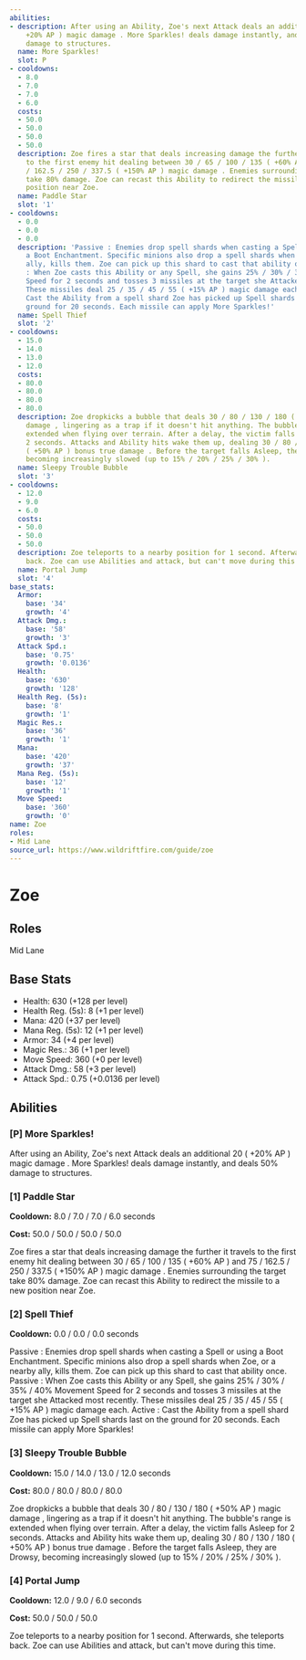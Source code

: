 ```yaml
---
abilities:
- description: After using an Ability, Zoe's next Attack deals an additional 20 (
    +20% AP ) magic damage . More Sparkles! deals damage instantly, and deals 50%
    damage to structures.
  name: More Sparkles!
  slot: P
- cooldowns:
  - 8.0
  - 7.0
  - 7.0
  - 6.0
  costs:
  - 50.0
  - 50.0
  - 50.0
  - 50.0
  description: Zoe fires a star that deals increasing damage the further it travels
    to the first enemy hit dealing between 30 / 65 / 100 / 135 ( +60% AP ) and 75
    / 162.5 / 250 / 337.5 ( +150% AP ) magic damage . Enemies surrounding the target
    take 80% damage. Zoe can recast this Ability to redirect the missile to a new
    position near Zoe.
  name: Paddle Star
  slot: '1'
- cooldowns:
  - 0.0
  - 0.0
  - 0.0
  description: 'Passive : Enemies drop spell shards when casting a Spell or using
    a Boot Enchantment. Specific minions also drop a spell shards when Zoe, or a nearby
    ally, kills them. Zoe can pick up this shard to cast that ability once. Passive
    : When Zoe casts this Ability or any Spell, she gains 25% / 30% / 35% / 40% Movement
    Speed for 2 seconds and tosses 3 missiles at the target she Attacked most recently.
    These missiles deal 25 / 35 / 45 / 55 ( +15% AP ) magic damage each. Active :
    Cast the Ability from a spell shard Zoe has picked up Spell shards last on the
    ground for 20 seconds. Each missile can apply More Sparkles!'
  name: Spell Thief
  slot: '2'
- cooldowns:
  - 15.0
  - 14.0
  - 13.0
  - 12.0
  costs:
  - 80.0
  - 80.0
  - 80.0
  - 80.0
  description: Zoe dropkicks a bubble that deals 30 / 80 / 130 / 180 ( +50% AP ) magic
    damage , lingering as a trap if it doesn't hit anything. The bubble's range is
    extended when flying over terrain. After a delay, the victim falls Asleep for
    2 seconds. Attacks and Ability hits wake them up, dealing 30 / 80 / 130 / 180
    ( +50% AP ) bonus true damage . Before the target falls Asleep, they are Drowsy,
    becoming increasingly slowed (up to 15% / 20% / 25% / 30% ).
  name: Sleepy Trouble Bubble
  slot: '3'
- cooldowns:
  - 12.0
  - 9.0
  - 6.0
  costs:
  - 50.0
  - 50.0
  - 50.0
  description: Zoe teleports to a nearby position for 1 second. Afterwards, she teleports
    back. Zoe can use Abilities and attack, but can't move during this time.
  name: Portal Jump
  slot: '4'
base_stats:
  Armor:
    base: '34'
    growth: '4'
  Attack Dmg.:
    base: '58'
    growth: '3'
  Attack Spd.:
    base: '0.75'
    growth: '0.0136'
  Health:
    base: '630'
    growth: '128'
  Health Reg. (5s):
    base: '8'
    growth: '1'
  Magic Res.:
    base: '36'
    growth: '1'
  Mana:
    base: '420'
    growth: '37'
  Mana Reg. (5s):
    base: '12'
    growth: '1'
  Move Speed:
    base: '360'
    growth: '0'
name: Zoe
roles:
- Mid Lane
source_url: https://www.wildriftfire.com/guide/zoe
---
```


# Zoe

## Roles

Mid Lane

## Base Stats

- Health: 630 (+128 per level)
- Health Reg. (5s): 8 (+1 per level)
- Mana: 420 (+37 per level)
- Mana Reg. (5s): 12 (+1 per level)
- Armor: 34 (+4 per level)
- Magic Res.: 36 (+1 per level)
- Move Speed: 360 (+0 per level)
- Attack Dmg.: 58 (+3 per level)
- Attack Spd.: 0.75 (+0.0136 per level)

## Abilities

### [P] More Sparkles!

After using an Ability, Zoe's next Attack deals an additional 20 ( +20% AP ) magic damage . More Sparkles! deals damage instantly, and deals 50% damage to structures.

### [1] Paddle Star

**Cooldown:** 8.0 / 7.0 / 7.0 / 6.0 seconds

**Cost:** 50.0 / 50.0 / 50.0 / 50.0

Zoe fires a star that deals increasing damage the further it travels to the first enemy hit dealing between 30 / 65 / 100 / 135 ( +60% AP ) and 75 / 162.5 / 250 / 337.5 ( +150% AP ) magic damage . Enemies surrounding the target take 80% damage. Zoe can recast this Ability to redirect the missile to a new position near Zoe.

### [2] Spell Thief

**Cooldown:** 0.0 / 0.0 / 0.0 seconds

Passive : Enemies drop spell shards when casting a Spell or using a Boot Enchantment. Specific minions also drop a spell shards when Zoe, or a nearby ally, kills them. Zoe can pick up this shard to cast that ability once. Passive : When Zoe casts this Ability or any Spell, she gains 25% / 30% / 35% / 40% Movement Speed for 2 seconds and tosses 3 missiles at the target she Attacked most recently. These missiles deal 25 / 35 / 45 / 55 ( +15% AP ) magic damage each. Active : Cast the Ability from a spell shard Zoe has picked up Spell shards last on the ground for 20 seconds. Each missile can apply More Sparkles!

### [3] Sleepy Trouble Bubble

**Cooldown:** 15.0 / 14.0 / 13.0 / 12.0 seconds

**Cost:** 80.0 / 80.0 / 80.0 / 80.0

Zoe dropkicks a bubble that deals 30 / 80 / 130 / 180 ( +50% AP ) magic damage , lingering as a trap if it doesn't hit anything. The bubble's range is extended when flying over terrain. After a delay, the victim falls Asleep for 2 seconds. Attacks and Ability hits wake them up, dealing 30 / 80 / 130 / 180 ( +50% AP ) bonus true damage . Before the target falls Asleep, they are Drowsy, becoming increasingly slowed (up to 15% / 20% / 25% / 30% ).

### [4] Portal Jump

**Cooldown:** 12.0 / 9.0 / 6.0 seconds

**Cost:** 50.0 / 50.0 / 50.0

Zoe teleports to a nearby position for 1 second. Afterwards, she teleports back. Zoe can use Abilities and attack, but can't move during this time.

